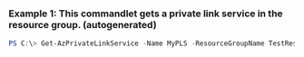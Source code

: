 ### Example 1: This commandlet gets a private link service in the resource group. (autogenerated)
```powershell
PS C:\> Get-AzPrivateLinkService -Name MyPLS -ResourceGroupName TestResourceGroup
```

